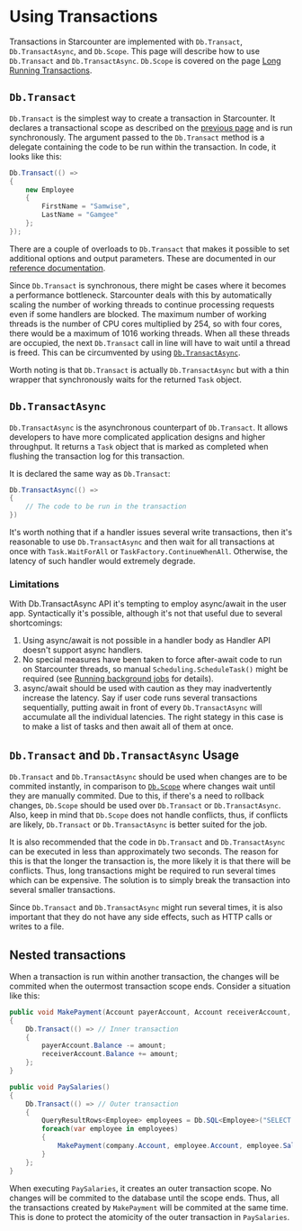 # Using Transactions

Transactions in Starcounter are implemented with `Db.Transact`, `Db.TransactAsync`, and `Db.Scope`. This page will describe how to use `Db.Transact` and `Db.TransactAsync`. `Db.Scope` is covered on the page [Long Running Transactions](../long-running-transactions).

## `Db.Transact`

`Db.Transact` is the simplest way to create a transaction in Starcounter. It declares a transactional scope as described on the [previous page](/guides/transactions) and is run synchronously.
The argument passed to the `Db.Transact` method is a delegate containing the code to be run within the transaction. In code, it looks like this:

```cs
Db.Transact(() =>
{
    new Employee
    {
        FirstName = "Samwise",
        LastName = "Gamgee"
    };
});
```

There are a couple of overloads to `Db.Transact` that makes it possible to set additional options and output parameters. These are documented in our [reference documentation](http://reference.starcounter.io/api/Starcounter.Db.html#Starcounter_Db_Transact_System_Action_System_Int32_).

Since `Db.Transact` is synchronous, there might be cases where it becomes a performance bottleneck. Starcounter deals with this by automatically scaling the number of working threads to continue processing requests even if some handlers are blocked. The maximum number of working threads is the number of CPU cores multiplied by 254, so with four cores, there would be a maximum of 1016 working threads. When all these threads are occupied, the next `Db.Transact` call in line will have to wait until a thread is freed. This can be circumvented by using [`Db.TransactAsync`](#dbtransactasync).

Worth noting is that `Db.Transact` is actually `Db.TransactAsync` but with a thin wrapper that synchronously waits for the returned `Task` object. 

## `Db.TransactAsync`

`Db.TransactAsync` is the asynchronous counterpart of `Db.Transact`. It allows developers to have more complicated application designs and higher throughput. It returns a `Task` object that is marked as completed when flushing the transaction log for this transaction.

It is declared the same way as `Db.Transact`:

```cs
Db.TransactAsync(() => 
{
    // The code to be run in the transaction
})
```

It's worth nothing that if a handler issues several write transactions, then it's reasonable to use `Db.TransactAsync` and then wait for all transactions at once with `Task.WaitForAll` or `TaskFactory.ContinueWhenAll`. Otherwise, the latency of such handler would extremely degrade.

### Limitations

With Db.TransactAsync API it's tempting to employ async/await in the user app. Syntactically it's possible, although it's not that useful due to several shortcomings:

1. Using async/await is not possible in a handler body as Handler API doesn't support async handlers.
2. No special measures have been taken to force after-await code to run on Starcounter threads, so manual `Scheduling.ScheduleTask()` might be required (see [Running background jobs](../running-background-jobs) for details).
3. async/await should be used with caution as they may inadvertently increase the latency. Say if user code runs several transactions sequentially, putting await in front of every `Db.TransactAsync` will accumulate all the individual latencies. The right stategy in this case is to make a list of tasks and then await all of them at once.

## `Db.Transact` and `Db.TransactAsync` Usage

`Db.Transact` and `Db.TransactAsync` should be used when changes are to be commited instantly, in comparison to [`Db.Scope`](../long-running-transactions) where changes wait until they are manually commited. Due to this, if there's a need to rollback changes, `Db.Scope` should be used over `Db.Transact` or `Db.TransactAsync`. Also, keep in mind that `Db.Scope` does not handle conflicts, thus, if conflicts are likely, `Db.Transact` or `Db.TransactAsync` is better suited for the job.

It is also recommended that the code in `Db.Transact` and `Db.TransactAsync` can be executed in less than approximately two seconds. The reason for this is that the longer the transaction is, the more likely it is that there will be conflicts. Thus, long transactions might be required to run several times which can be expensive. The solution is to simply break the transaction into several smaller transactions. 

Since `Db.Transact` and `Db.TransactAsync` might run several times, it is also important that they do not have any side effects, such as HTTP calls or writes to a file.  

## Nested transactions

When a transaction is run within another transaction, the changes will be commited when the outermost transaction scope ends. Consider a situation like this: 

```cs
public void MakePayment(Account payerAccount, Account receiverAccount, Decimal amount)
{
    Db.Transact(() => // Inner transaction
    {
        payerAccount.Balance -= amount;
        receiverAccount.Balance += amount;
    };
}

public void PaySalaries()
{
    Db.Transact(() => // Outer transaction
    {
        QueryResultRows<Employee> employees = Db.SQL<Employee>("SELECT e FROM Employee e");
        foreach(var employee in employees)
        {
            MakePayment(company.Account, employee.Account, employee.Salary);
        }
    };
}
```

When executing `PaySalaries`, it creates an outer transaction scope. No changes will be commited to the database until the scope ends. Thus, all the transactions created by `MakePayment` will be commited at the same time. This is done to protect the atomicity of the outer transaction in `PaySalaries`. 